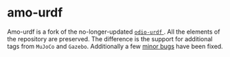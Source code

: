 # amo-urdf

Amo-urdf is a fork of the no-longer-updated [`odio-urdf` ](https://github.com/hauptmech/odio_urdf). All the elements of the repository are preserved. The difference is the support for additional tags from `MuJoCo` and `Gazebo`. Additionally a few [minor bugs](https://github.com/hauptmech/odio_urdf/issues/16) have been fixed. 